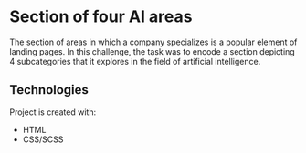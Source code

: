 # Section of four AI areas

The section of areas in which a company specializes is a popular element of landing pages.
In this challenge, the task was to encode a section depicting 4 subcategories that it explores in the field of artificial intelligence.

## Technologies
Project is created with:
* HTML
* CSS/SCSS





